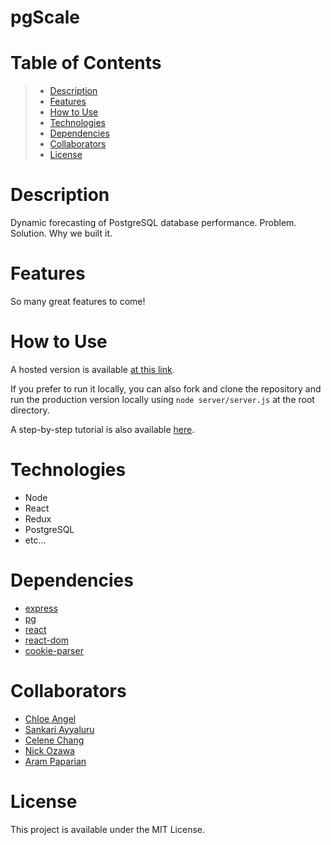 # pgScale

# Table of Contents

> - [Description]()  
> - [Features]()  
> - [How to Use]()  
> - [Technologies]()  
> - [Dependencies]()  
> - [Collaborators]()  
> - [License]()  

# Description

Dynamic forecasting of PostgreSQL database performance. Problem. Solution. Why we built it.

# Features

So many great features to come!

# How to Use

A hosted version is available [at this link](#).

If you prefer to run it locally, you can also fork and clone the repository and run the production version locally using `node server/server.js` at the root directory.

A step-by-step tutorial is also available [here](/TUTORIAL.md).

# Technologies

- Node
- React
- Redux
- PostgreSQL
- etc...

# Dependencies

- [express]()  
- [pg]()  
- [react]()  
- [react-dom]()  
- [cookie-parser]()  

# Collaborators

- [Chloe Angel]()  
- [Sankari Ayyaluru]()  
- [Celene Chang]()  
- [Nick Ozawa]()  
- [Aram Paparian]()    

# License

This project is available under the MIT License.